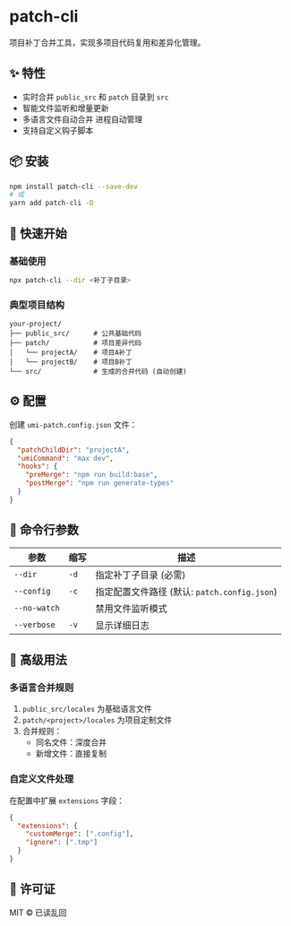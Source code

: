 # patch-cli



项目补丁合并工具，实现多项目代码复用和差异化管理。

## ✨ 特性

- 实时合并 `public_src` 和 `patch` 目录到 `src`
- 智能文件监听和增量更新
- 多语言文件自动合并
进程自动管理
- 支持自定义钩子脚本

## 📦 安装

```bash
npm install patch-cli --save-dev
# 或
yarn add patch-cli -D
```

## 🚀 快速开始

### 基础使用
```bash
npx patch-cli --dir <补丁子目录>
```

### 典型项目结构
```
your-project/
├── public_src/      # 公共基础代码
├── patch/           # 项目差异代码
│   └── projectA/    # 项目A补丁
│   └── projectB/    # 项目B补丁
└── src/             # 生成的合并代码 (自动创建)
```

## ⚙️ 配置

创建 `umi-patch.config.json` 文件：

```json
{
  "patchChildDir": "projectA",
  "umiCommand": "max dev",
  "hooks": {
    "preMerge": "npm run build:base",
    "postMerge": "npm run generate-types"
  }
}
```

## 📌 命令行参数

| 参数 | 缩写 | 描述 |
|------|------|------|
| `--dir` | `-d` | 指定补丁子目录 (必需) |
| `--config` | `-c` | 指定配置文件路径 (默认: `patch.config.json`) |
| `--no-watch` |  | 禁用文件监听模式 |
| `--verbose` | `-v` | 显示详细日志 |

## 🔧 高级用法

### 多语言合并规则
1. `public_src/locales` 为基础语言文件
2. `patch/<project>/locales` 为项目定制文件
3. 合并规则：
    - 同名文件：深度合并
    - 新增文件：直接复制

### 自定义文件处理
在配置中扩展 `extensions` 字段：

```json
{
  "extensions": {
    "customMerge": [".config"],
    "ignore": [".tmp"]
  }
}
```



## 📄 许可证

MIT © 已读乱回